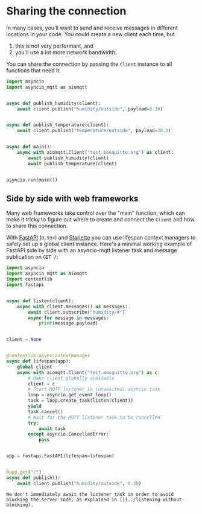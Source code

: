 # Sharing the connection

In many cases, you'll want to send and receive messages in different locations in your code. You could create a new client each time, but

1. this is not very performant, and
2. you'll use a lot more network bandwidth.

You can share the connection by passing the `Client` instance to all functions that need it:

```python
import asyncio
import asyncio_mqtt as aiomqtt


async def publish_humidity(client):
    await client.publish("humidity/outside", payload=0.38)


async def publish_temperature(client):
    await client.publish("temperature/outside", payload=28.3)


async def main():
    async with aiomqtt.Client("test.mosquitto.org") as client:
        await publish_humidity(client)
        await publish_temperature(client)


asyncio.run(main())
```

## Side by side with web frameworks

Many web frameworks take control over the "main" function, which can make it tricky to figure out where to create and connect the `Client` and how to share this connection.

With [FastAPI](https://github.com/tiangolo/fastapi) (`0.93+`) and [Starlette](https://github.com/encode/starlette) you can use lifespan context managers to safely set up a global client instance. Here's a minimal working example of FastAPI side by side with an asyncio-mqtt listener task and message publication on `GET /`:

```python
import asyncio
import asyncio_mqtt as aiomqtt
import contextlib
import fastapi


async def listen(client):
    async with client.messages() as messages:
        await client.subscribe("humidity/#")
        async for message in messages:
            print(message.payload)


client = None


@contextlib.asynccontextmanager
async def lifespan(app):
    global client
    async with aiomqtt.Client("test.mosquitto.org") as c:
        # Make client globally available
        client = c
        # Start MQTT listener in (unawaited) asyncio task
        loop = asyncio.get_event_loop()
        task = loop.create_task(listen(client))
        yield
        task.cancel()
        # Wait for the MQTT listener task to be cancelled
        try:
            await task
        except asyncio.CancelledError:
            pass


app = fastapi.FastAPI(lifespan=lifespan)


@app.get("/")
async def publish():
    await client.publish("humidity/outside", 0.38)
```

```{note}
We don't immediately await the listener task in order to avoid blocking the server code, as explained in [](../listening-without-blocking).
```
